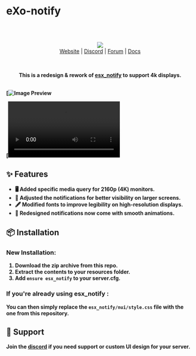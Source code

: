 # eXo-notify
<br/>

<div align="center" style="margin: 30px;">
  <a href="https://frvgs.com/">
    <img src="https://cdn.discordapp.com/attachments/1175445185006678067/1177069701042552862/ATCCSC4cnHuVAAAAAElFTkSuQmCC.png?ex=65712a95&is=655eb595&hm=7e27faf4799b558f325b30b717b7ce561ef53f26a5939dc4f2d026b4a8f5edb1&" align="center" />
  </a>
  <br />
  <div align="center">
    <a href="">Website</a> |
    <a href="https://discord.gg/rkN4UusV">Discord</a> |
    <a href="">Forum</a> |
    <a href="">Docs</a>
  </div>
</div>

<br />

<div align="center">
  <strong>This is a redesign & rework of <a href="https://github.com/esx-framework/esx_core/tree/main/%5Bcore%5D/esx_notify">esx_notify</a> to support 4k displays.

<br />
<br />


</div>

[![Image Preview](https://media.discordapp.net/attachments/1175447569778876476/1176430010064707685/image.png?ex=656ed6d3&is=655c61d3&hm=85befa488e091fe9176a2a492a0947f2d6122d2bf3cfca5c83750fbc4edc6b99&=&format=webp)

[![Video Preview](https://cdn.discordapp.com/attachments/1175447569778876476/1176430016431652944/FiveM_by_Cfx.re_-_eXo_Dev___Built_V1_2023-11-21_13-21-11.mp4?ex=656ed6d4&is=655c61d4&hm=778ca2d174c8c5eb266db380721832fc8dd177e750379d5a822f422a9b944cbd&)

## ✨ Features

- 🖥️ Added specific media query for 2160p (4K) monitors.
- 📐 Adjusted the notifications for better visibility on larger screens.
- 🖋️ Modified fonts to improve legibility on high-resolution displays.
- 🎨 Redesigned notifications now come with smooth animations.

  
## 📦 Installation

### New Installation:
1. Download the zip archive from this repo.
2. Extract the contents to your resources folder.
3. Add `ensure esx_notify` to your server.cfg.

### If you're already using esx_notify :
You can then simply replace the `esx_notify/nui/style.css` file with the one from this repository.

## 🛟 Support

Join the [discord](https://discord.gg/rkN4UusV)  if you need support or custom UI design for your server.
